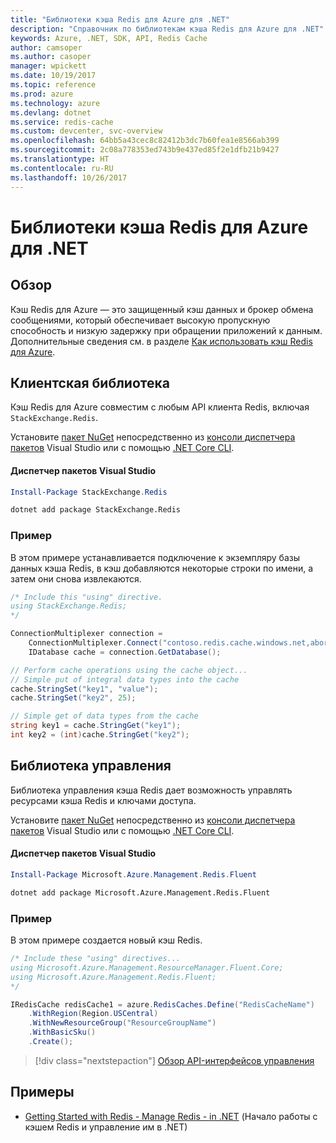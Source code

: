 ```yaml
---
title: "Библиотеки кэша Redis для Azure для .NET"
description: "Справочник по библиотекам кэша Redis для Azure для .NET"
keywords: Azure, .NET, SDK, API, Redis Cache
author: camsoper
ms.author: casoper
manager: wpickett
ms.date: 10/19/2017
ms.topic: reference
ms.prod: azure
ms.technology: azure
ms.devlang: dotnet
ms.service: redis-cache
ms.custom: devcenter, svc-overview
ms.openlocfilehash: 64bb5a43cec8c82412b3dc7b60fea1e8566ab399
ms.sourcegitcommit: 2c08a778353ed743b9e437ed85f2e1dfb21b9427
ms.translationtype: HT
ms.contentlocale: ru-RU
ms.lasthandoff: 10/26/2017
---
```

# <a name="azure-redis-cache-libraries-for-net"></a>Библиотеки кэша Redis для Azure для .NET

## <a name="overview"></a>Обзор

Кэш Redis для Azure — это защищенный кэш данных и брокер обмена сообщениями, который обеспечивает высокую пропускную способность и низкую задержку при обращении приложений к данным.  Дополнительные сведения см. в разделе [Как использовать кэш Redis для Azure](https://docs.microsoft.com/azure/redis-cache/cache-dotnet-how-to-use-azure-redis-cache).

## <a name="client-library"></a>Клиентская библиотека

Кэш Redis для Azure совместим с любым API клиента Redis, включая `StackExchange.Redis`.

Установите [пакет NuGet](https://www.nuget.org/packages/StackExchange.Redis) непосредственно из [консоли диспетчера пакетов][PackageManager] Visual Studio или с помощью [.NET Core CLI][DotNetCLI].

#### <a name="visual-studio-package-manager"></a>Диспетчер пакетов Visual Studio

```powershell
Install-Package StackExchange.Redis
```

```bash
dotnet add package StackExchange.Redis
```

### <a name="example"></a>Пример

В этом примере устанавливается подключение к экземпляру базы данных кэша Redis, в кэш добавляются некоторые строки по имени, а затем они снова извлекаются.

```csharp
/* Include this "using" directive.
using StackExchange.Redis;
*/

ConnectionMultiplexer connection = 
    ConnectionMultiplexer.Connect("contoso.redis.cache.windows.net,abortConnect=false,ssl=true,password=...");
    IDatabase cache = connection.GetDatabase();

// Perform cache operations using the cache object...
// Simple put of integral data types into the cache
cache.StringSet("key1", "value");
cache.StringSet("key2", 25);

// Simple get of data types from the cache
string key1 = cache.StringGet("key1");
int key2 = (int)cache.StringGet("key2");
```

## <a name="management-library"></a>Библиотека управления

Библиотека управления кэша Redis дает возможность управлять ресурсами кэша Redis и ключами доступа.

Установите [пакет NuGet](https://www.nuget.org/packages/Microsoft.Azure.Management.Redis.Fluent) непосредственно из [консоли диспетчера пакетов][PackageManager] Visual Studio или с помощью [.NET Core CLI][DotNetCLI].

#### <a name="visual-studio-package-manager"></a>Диспетчер пакетов Visual Studio

```powershell
Install-Package Microsoft.Azure.Management.Redis.Fluent
```

```bash
dotnet add package Microsoft.Azure.Management.Redis.Fluent
```

### <a name="example"></a>Пример

В этом примере создается новый кэш Redis.

```csharp
/* Include these "using" directives...
using Microsoft.Azure.Management.ResourceManager.Fluent.Core;
using Microsoft.Azure.Management.Redis.Fluent;
*/

IRedisCache redisCache1 = azure.RedisCaches.Define("RedisCacheName")
    .WithRegion(Region.USCentral)
    .WithNewResourceGroup("ResourceGroupName")
    .WithBasicSku()
    .Create();
```

> [!div class="nextstepaction"]
> [Обзор API-интерфейсов управления](/dotnet/api/overview/azure/rediscache/management)


## <a name="samples"></a>Примеры

* [Getting Started with Redis - Manage Redis - in .NET](https://github.com/Azure-Samples/redis-cache-dotnet-manage-cache) (Начало работы с кэшем Redis и управление им в .NET)

[PackageManager]: https://docs.microsoft.com/nuget/tools/package-manager-console
[DotNetCLI]: https://docs.microsoft.com/dotnet/core/tools/dotnet-add-package
